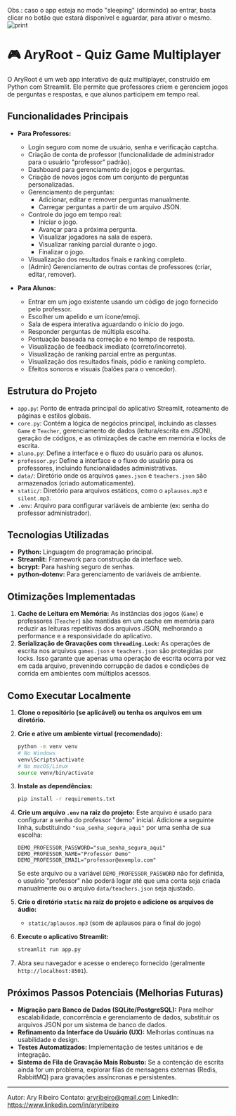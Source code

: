 Obs.: caso o app esteja no modo "sleeping" (dormindo) ao entrar, basta clicar no botão que estará disponível e aguardar, para ativar o mesmo. 
![print](https://github.com/user-attachments/assets/342a211c-30f1-47c2-8a72-d32c4c29d4a4)

# 🎮 AryRoot - Quiz Game Multiplayer

O AryRoot é um web app interativo de quiz multiplayer, construído em Python com Streamlit. Ele permite que professores criem e gerenciem jogos de perguntas e respostas, e que alunos participem em tempo real.

## Funcionalidades Principais

* **Para Professores:**
    * Login seguro com nome de usuário, senha e verificação captcha.
    * Criação de conta de professor (funcionalidade de administrador para o usuário "professor" padrão).
    * Dashboard para gerenciamento de jogos e perguntas.
    * Criação de novos jogos com um conjunto de perguntas personalizadas.
    * Gerenciamento de perguntas:
        * Adicionar, editar e remover perguntas manualmente.
        * Carregar perguntas a partir de um arquivo JSON.
    * Controle do jogo em tempo real:
        * Iniciar o jogo.
        * Avançar para a próxima pergunta.
        * Visualizar jogadores na sala de espera.
        * Visualizar ranking parcial durante o jogo.
        * Finalizar o jogo.
    * Visualização dos resultados finais e ranking completo.
    * (Admin) Gerenciamento de outras contas de professores (criar, editar, remover).

* **Para Alunos:**
    * Entrar em um jogo existente usando um código de jogo fornecido pelo professor.
    * Escolher um apelido e um ícone/emoji.
    * Sala de espera interativa aguardando o início do jogo.
    * Responder perguntas de múltipla escolha.
    * Pontuação baseada na correção e no tempo de resposta.
    * Visualização de feedback imediato (correto/incorreto).
    * Visualização de ranking parcial entre as perguntas.
    * Visualização dos resultados finais, pódio e ranking completo.
    * Efeitos sonoros e visuais (balões para o vencedor).

## Estrutura do Projeto

* `app.py`: Ponto de entrada principal do aplicativo Streamlit, roteamento de páginas e estilos globais.
* `core.py`: Contém a lógica de negócios principal, incluindo as classes `Game` e `Teacher`, gerenciamento de dados (leitura/escrita em JSON), geração de códigos, e as otimizações de cache em memória e locks de escrita.
* `aluno.py`: Define a interface e o fluxo do usuário para os alunos.
* `professor.py`: Define a interface e o fluxo do usuário para os professores, incluindo funcionalidades administrativas.
* `data/`: Diretório onde os arquivos `games.json` e `teachers.json` são armazenados (criado automaticamente).
* `static/`: Diretório para arquivos estáticos, como o `aplausos.mp3` e `silent.mp3`.
* `.env`: Arquivo para configurar variáveis de ambiente (ex: senha do professor administrador).

## Tecnologias Utilizadas

* **Python:** Linguagem de programação principal.
* **Streamlit:** Framework para construção da interface web.
* **bcrypt:** Para hashing seguro de senhas.
* **python-dotenv:** Para gerenciamento de variáveis de ambiente.

## Otimizações Implementadas

1.  **Cache de Leitura em Memória:** As instâncias dos jogos (`Game`) e professores (`Teacher`) são mantidas em um cache em memória para reduzir as leituras repetitivas dos arquivos JSON, melhorando a performance e a responsividade do aplicativo.
2.  **Serialização de Gravações com `threading.Lock`:** As operações de escrita nos arquivos `games.json` e `teachers.json` são protegidas por locks. Isso garante que apenas uma operação de escrita ocorra por vez em cada arquivo, prevenindo corrupção de dados e condições de corrida em ambientes com múltiplos acessos.

## Como Executar Localmente

1.  **Clone o repositório (se aplicável) ou tenha os arquivos em um diretório.**

2.  **Crie e ative um ambiente virtual (recomendado):**
    ```bash
    python -m venv venv
    # No Windows
    venv\Scripts\activate
    # No macOS/Linux
    source venv/bin/activate
    ```

3.  **Instale as dependências:**
    ```bash
    pip install -r requirements.txt
    ```

4.  **Crie um arquivo `.env` na raiz do projeto:**
    Este arquivo é usado para configurar a senha do professor "demo" inicial. Adicione a seguinte linha, substituindo `"sua_senha_segura_aqui"` por uma senha de sua escolha:
    ```env
    DEMO_PROFESSOR_PASSWORD="sua_senha_segura_aqui"
    DEMO_PROFESSOR_NAME="Professor Demo"
    DEMO_PROFESSOR_EMAIL="professor@exemplo.com"
    ```
    Se este arquivo ou a variável `DEMO_PROFESSOR_PASSWORD` não for definida, o usuário "professor" não poderá logar até que uma conta seja criada manualmente ou o arquivo `data/teachers.json` seja ajustado.

5.  **Crie o diretório `static` na raiz do projeto e adicione os arquivos de áudio:**
    * `static/aplausos.mp3` (som de aplausos para o final do jogo)

6.  **Execute o aplicativo Streamlit:**
    ```bash
    streamlit run app.py
    ```

7.  Abra seu navegador e acesse o endereço fornecido (geralmente `http://localhost:8501`).

## Próximos Passos Potenciais (Melhorias Futuras)

* **Migração para Banco de Dados (SQLite/PostgreSQL):** Para melhor escalabilidade, concorrência e gerenciamento de dados, substituir os arquivos JSON por um sistema de banco de dados.
* **Refinamento da Interface do Usuário (UX):** Melhorias contínuas na usabilidade e design.
* **Testes Automatizados:** Implementação de testes unitários e de integração.
* **Sistema de Fila de Gravação Mais Robusto:** Se a contenção de escrita ainda for um problema, explorar filas de mensagens externas (Redis, RabbitMQ) para gravações assíncronas e persistentes.

---
Autor: Ary Ribeiro
Contato: aryribeiro@gmail.com
LinkedIn: https://www.linkedin.com/in/aryribeiro